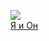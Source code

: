 ![](/books/love_erotica/Альберто%20Моравиа/Я%20и%20Он.jpg)  
[Я и Он](/books/love_erotica/Альберто%20Моравиа/Я%20и%20Он)
